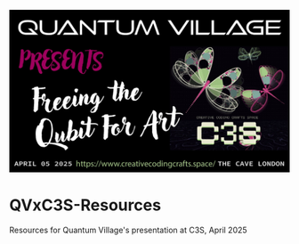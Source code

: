 ![C3SxQV.jpeg](C3SxQV.jpeg)

# QVxC3S-Resources
Resources for Quantum Village's presentation at C3S, April 2025
